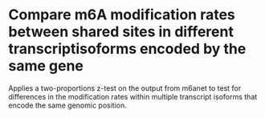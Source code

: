 # Compare m6A modification rates between shared sites in different transcriptisoforms encoded by the same gene

Applies a two-proportions z-test on the output from m6anet to test for differences in the modification rates within multiple transcript isoforms that encode the same genomic position.
